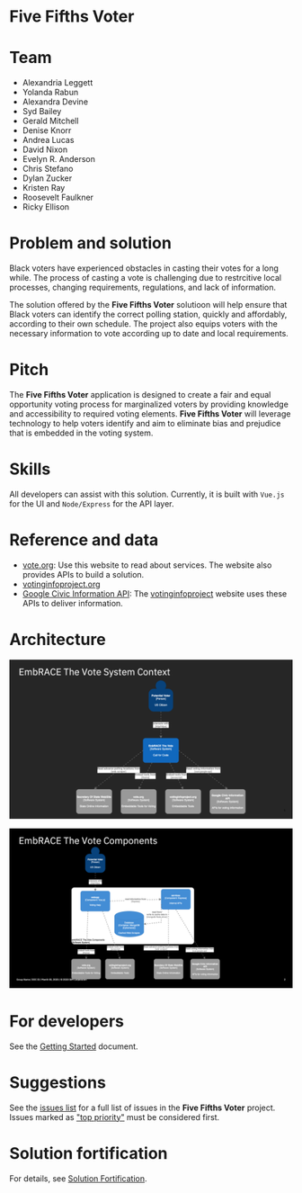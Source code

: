 # Five Fifths Voter

# Team

* Alexandria Leggett
* Yolanda Rabun
* Alexandra Devine
* Syd Bailey
* Gerald Mitchell
* Denise Knorr
* Andrea Lucas
* David Nixon
* Evelyn R. Anderson
* Chris Stefano
* Dylan Zucker
* Kristen Ray
* Roosevelt Faulkner
* Ricky Ellison

# Problem and solution

Black voters have experienced obstacles in casting their votes for a long while. The process of casting a vote is challenging due to restrcitive local processes, changing requirements, regulations, and lack of information.

The solution offered by the **Five Fifths Voter** solutioon will help ensure that Black voters can identify the correct polling station, quickly and affordably, according to their own schedule. The project also equips voters with the necessary information to vote according up to date and local requirements.

# Pitch

The **Five Fifths Voter** application is designed to create a fair and equal opportunity voting process for marginalized voters by providing knowledge and accessibility to required voting elements. **Five Fifths Voter** will leverage technology to help voters identify and aim to eliminate bias and prejudice that is embedded in the voting system.

# Skills

All developers can assist with this solution. Currently, it is built with `Vue.js` for the UI and `Node/Express` for the API layer.

# Reference and data

- [vote.org](https://www.vote.org/): Use this website to read about services. The website also provides APIs to build a solution.
- [votinginfoproject.org](https://www.votinginfoproject.org/)
- [Google Civic Information API](https://developers.google.com/civic-information): The [votinginfoproject](https://www.votinginfoproject.org/) website uses these APIs to deliver information.

# Architecture

![System Context](doc/SystemContext.png)

![Components](doc/Components.png)

# For developers

See the [Getting Started](doc/GETSTARTED.md) document.

# Suggestions

See the [issues list](https://github.com/embrace-call-for-code/embrace-the-vote/issues) for a full list of issues in the **Five Fifths Voter** project. Issues marked as ["top priority"](https://github.com/embrace-call-for-code/embrace-the-vote/issues?q=is%3Aissue+is%3Aopen+label%3A%22top+priority%22) must be considered first.

# Solution fortification

For details, see [Solution Fortification](doc/SolutionFortification.md).
